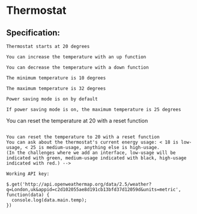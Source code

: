 # Thermostat



## Specification:

```
Thermostat starts at 20 degrees
```
```
You can increase the temperature with an up function
```
```
You can decrease the temperature with a down function
```
```
The minimum temperature is 10 degrees
```
```
The maximum temperature is 32 degrees
```
```
Power saving mode is on by default
```
```
If power saving mode is on, the maximum temperature is 25 degrees
```
You can reset the temperature at 20 with a reset function
```

You can reset the temperature to 20 with a reset function
You can ask about the thermostat's current energy usage: < 18 is low-usage, < 25 is medium-usage, anything else is high-usage.
(In the challenges where we add an interface, low-usage will be indicated with green, medium-usage indicated with black, high-usage indicated with red.) -->

Working API key:

$.get('http://api.openweathermap.org/data/2.5/weather?q=London,uk&appid=c2d102055ae8d191cb13bfd37d12059d&units=metric', function(data) {
  console.log(data.main.temp);
})